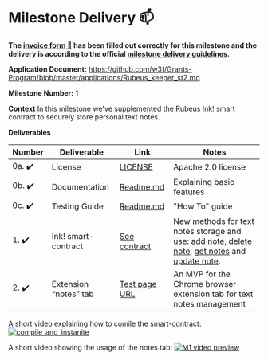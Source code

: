 # Milestone Delivery :mailbox:

**The [invoice form :pencil:](https://docs.google.com/forms/d/e/1FAIpQLSfmNYaoCgrxyhzgoKQ0ynQvnNRoTmgApz9NrMp-hd8mhIiO0A/viewform) has been filled out correctly for this milestone and the delivery is according to the official [milestone delivery guidelines](https://github.com/w3f/Grants-Program/blob/master/docs/milestone-deliverables-guidelines.md).**  

**Application Document:** https://github.com/w3f/Grants-Program/blob/master/applications/Rubeus_keeper_st2.md

**Milestone Number:** 1

**Context**
In this milestone we've supplemented the Rubeus Ink! smart contract to securely store personal text notes.

**Deliverables**

| Number | Deliverable | Link | Notes |
| ------------- | ------------- | ------------- |------------- |
| 0a. :heavy_check_mark: | License | [LICENSE](https://github.com/bsn-si/rubeus-smartcontract/blob/main/LICENSE) | Apache 2.0 license |
| 0b. :heavy_check_mark: | Documentation | [Readme.md](https://github.com/bsn-si/rubeus-smartcontract/blob/main/README.md) | Explaining basic features |
| 0c. :heavy_check_mark: | Testing Guide | [Readme.md](https://github.com/bsn-si/rubeus-smartcontract/blob/main/README.md#how-to) | "How To" guide |
| 1. :heavy_check_mark: | Ink! smart-contract | [See contract](https://github.com/bsn-si/rubeus-smartcontract/blob/main/lib.rs) | New methods for text notes storage and use: [add note](https://github.com/bsn-si/rubeus-smartcontract/blob/main/lib.rs#L186), [delete note](https://github.com/bsn-si/rubeus-smartcontract/blob/main/lib.rs#L534), [get notes](https://github.com/bsn-si/rubeus-smartcontract/blob/main/lib.rs#L265) and [update note](https://github.com/bsn-si/rubeus-smartcontract/blob/main/lib.rs#L213). | 
| 2. :heavy_check_mark: | Extension “notes” tab | [Test page URL](https://bsn-si.github.io/rubeus/) | An MVP for the Chrome browser extension tab for text notes management | 


A short video explaining how to comile the smart-contract:
[![compile_and_instanite](https://user-images.githubusercontent.com/98888366/199804377-519b1651-f2ef-4d3b-b1be-cf9dd634b4c4.png)](https://media.bsn.si/rubeus/compile_and_instantiate_contract.mp4)

A short video showing the usage of the notes tab:
[![M1 video preview](https://user-images.githubusercontent.com/98888366/216132363-ef73c824-27e3-43b6-9e52-8489c2d9cfb8.png)](https://media.bsn.si/rubeus/notes.mp4)
